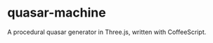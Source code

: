 quasar-machine
==============

A procedural quasar generator in Three.js, written with CoffeeScript.
